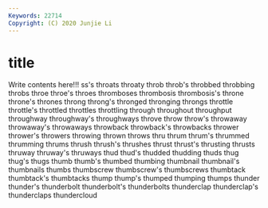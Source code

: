 ```yaml
---
Keywords: 22714
Copyright: (C) 2020 Junjie Li
---
```


# title

Write contents here!!!
ss's 
throats 
throaty 
throb 
throb's 
throbbed 
throbbing 
throbs 
throe
throe's 
throes 
thromboses 
thrombosis 
thrombosis's 
throne 
throne's 
thrones 
throng 
throng's
thronged 
thronging 
throngs 
throttle 
throttle's 
throttled 
throttles 
throttling 
through 
throughout
throughput 
throughway 
throughway's 
throughways 
throve 
throw 
throw's 
throwaway 
throwaway's 
throwaways
throwback 
throwback's 
throwbacks 
thrower 
thrower's 
throwers 
throwing 
thrown 
throws 
thru
thrum 
thrum's 
thrummed 
thrumming 
thrums 
thrush 
thrush's 
thrushes 
thrust 
thrust's
thrusting 
thrusts 
thruway 
thruway's 
thruways 
thud 
thud's 
thudded 
thudding 
thuds
thug 
thug's 
thugs 
thumb 
thumb's 
thumbed 
thumbing 
thumbnail 
thumbnail's 
thumbnails
thumbs 
thumbscrew 
thumbscrew's 
thumbscrews 
thumbtack 
thumbtack's 
thumbtacks 
thump 
thump's 
thumped
thumping 
thumps 
thunder 
thunder's 
thunderbolt 
thunderbolt's 
thunderbolts 
thunderclap 
thunderclap's 
thunderclaps
thundercloud 
